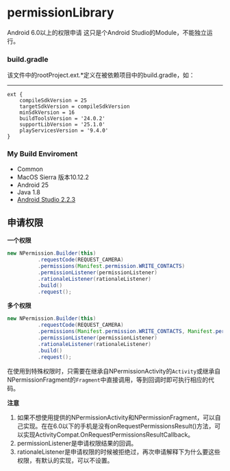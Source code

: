 # permissionLibrary
Android 6.0以上的权限申请
这只是个Android Studio的Module，不能独立运行。
### build.gradle
该文件中的rootProject.ext.*定义在被依赖项目中的build.gradle，如：

-------
    ext {
        compileSdkVersion = 25
        targetSdkVersion = compileSdkVersion
        minSdkVersion = 16
        buildToolsVersion = '24.0.2'
        supportLibVersion = '25.1.0'
        playServicesVersion = '9.4.0'
    }

### My Build Enviroment
- Common
 - MacOS Sierra 版本10.12.2
- Android 25
 - Java 1.8
- [Android Studio 2.2.3](https://developer.android.com/studio/index.html)

## 申请权限
**一个权限**
```java
new NPermission.Builder(this)
          .requestCode(REQUEST_CAMERA)
          .permissions(Manifest.permission.WRITE_CONTACTS)
          .permissionListener(permissionListener)
          .rationaleListener(rationaleListener)
          .build()
          .request();
```

**多个权限**
```java
new NPermission.Builder(this)
          .requestCode(REQUEST_CAMERA)
          .permissions(Manifest.permission.WRITE_CONTACTS, Manifest.permission.READ_SMS)
          .permissionListener(permissionListener)
          .rationaleListener(rationaleListener)
          .build()
          .request();
```
在使用到特殊权限时，只需要在继承自NPermissionActivity的`Activity`或继承自NPermissionFragment的`Fragment`中直接调用，等到回调时即可执行相应的代码。

**注意**  
1. 如果不想使用提供的NPermissionActivity和NPermissionFragment，可以自己实现。在在6.0以下的手机是没有onRequestPermissionsResult()方法，可以实现ActivityCompat.OnRequestPermissionsResultCallback。
2. permissionListener是申请权限结果的回调。
3. rationaleListener是申请权限的时候被拒绝过，再次申请解释下为什么要这些权限，有默认的实现，可以不设置。



